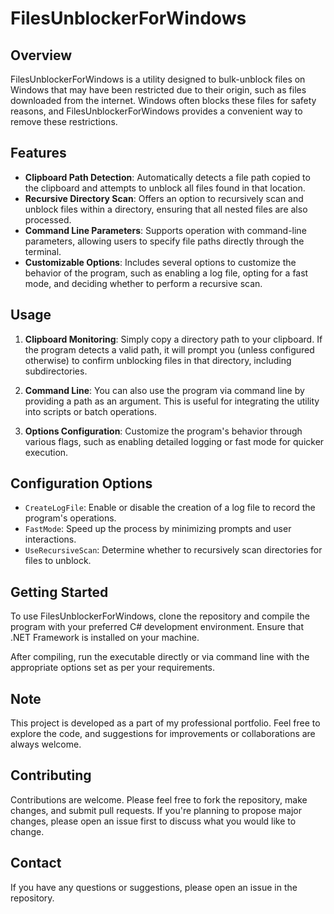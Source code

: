 # FilesUnblockerForWindows

## Overview
FilesUnblockerForWindows is a utility designed to bulk-unblock files on Windows that may have been restricted due to their origin, such as files downloaded from the internet. Windows often blocks these files for safety reasons, and FilesUnblockerForWindows provides a convenient way to remove these restrictions.

## Features

- **Clipboard Path Detection**: Automatically detects a file path copied to the clipboard and attempts to unblock all files found in that location.
- **Recursive Directory Scan**: Offers an option to recursively scan and unblock files within a directory, ensuring that all nested files are also processed.
- **Command Line Parameters**: Supports operation with command-line parameters, allowing users to specify file paths directly through the terminal.
- **Customizable Options**: Includes several options to customize the behavior of the program, such as enabling a log file, opting for a fast mode, and deciding whether to perform a recursive scan.

## Usage

1. **Clipboard Monitoring**: Simply copy a directory path to your clipboard. If the program detects a valid path, it will prompt you (unless configured otherwise) to confirm unblocking files in that directory, including subdirectories.

2. **Command Line**: You can also use the program via command line by providing a path as an argument. This is useful for integrating the utility into scripts or batch operations.

3. **Options Configuration**: Customize the program's behavior through various flags, such as enabling detailed logging or fast mode for quicker execution.

## Configuration Options

- `CreateLogFile`: Enable or disable the creation of a log file to record the program's operations.
- `FastMode`: Speed up the process by minimizing prompts and user interactions.
- `UseRecursiveScan`: Determine whether to recursively scan directories for files to unblock.

## Getting Started

To use FilesUnblockerForWindows, clone the repository and compile the program with your preferred C# development environment. Ensure that .NET Framework is installed on your machine.

After compiling, run the executable directly or via command line with the appropriate options set as per your requirements.

## Note

This project is developed as a part of my professional portfolio. Feel free to explore the code, and suggestions for improvements or collaborations are always welcome.

## Contributing

Contributions are welcome. Please feel free to fork the repository, make changes, and submit pull requests. If you're planning to propose major changes, please open an issue first to discuss what you would like to change.

## Contact

If you have any questions or suggestions, please open an issue in the repository.
